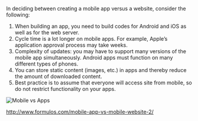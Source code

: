 In deciding between creating a mobile app versus a website, consider the following:

1.	When building an app, you need to build codes for Android and iOS as well as for the web server.
2.	Cycle time is a lot longer on mobile apps.  For example, Apple’s application approval process may take weeks.
3.	Complexity of updates: you may have to support many versions of the mobile app simultaneously.  Android apps must function on many different types of phones.
4.	You can store static content (images, etc.) in apps and thereby reduce the amount of downloaded content.
5.	Best practice is to assume that everyone will access site from mobile, so do not restrict functionality on your apps.

![Mobile vs Apps](http://www.formulos.com/wp-content/uploads/2014/01/phone-660x400.png)

http://www.formulos.com/mobile-app-vs-mobile-website-2/
